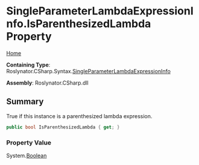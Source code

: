 # SingleParameterLambdaExpressionInfo\.IsParenthesizedLambda Property

[Home](../../../../../README.md)

**Containing Type**: Roslynator\.CSharp\.Syntax\.[SingleParameterLambdaExpressionInfo](../README.md)

**Assembly**: Roslynator\.CSharp\.dll

## Summary

True if this instance is a parenthesized lambda expression\.

```csharp
public bool IsParenthesizedLambda { get; }
```

### Property Value

System\.[Boolean](https://docs.microsoft.com/en-us/dotnet/api/system.boolean)

